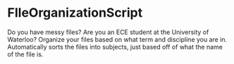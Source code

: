 # FIleOrganizationScript

Do you have messy files? Are you an ECE student at the University of Waterloo? Organize your files based on what term and discipline you are in. Automatically sorts the files into subjects, just based off of what the name of the file is. 
